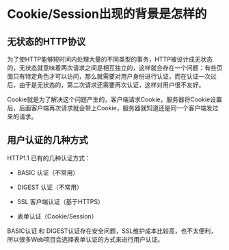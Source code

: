 # Cookie/Session出现的背景是怎样的

## 无状态的HTTP协议

为了使HTTP能够短时间内处理大量的不同类型的事务，HTTP被设计成无状态的，无状态就意味着两次请求之间是相互独立的，这样就会存在一个问题：有些页面只有特定角色才可以访问，那么就需要对用户身份进行认证，而在认证一次过后，由于是无状态的，第二次请求还需要再次认证，这样对用户很不友好。

Cookie就是为了解决这个问题产生的，客户端请求Cookie，服务器将Cookie设置后，后面客户端再次请求就会带上Cookie，服务器就知道还是同一个客户端发过来的请求。

## 用户认证的几种方式

HTTP1.1 已有的几种认证方式：

- BASIC 认证（不常用）

- DIGEST 认证（不常用）

- SSL 客户端认证（基于HTTPS）

- 表单认证（Cookie/Session）

BASIC认证 和 DIGEST认证存在安全问题，SSL维护成本比较高，也不太便利，所以很多Web项目会选择表单认证的方式来进行用户认证。
